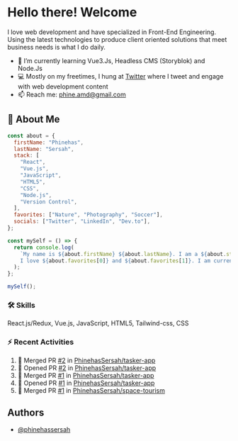 
# Hello there! Welcome 

I love web development and have specialized in Front-End Engineering. Using the latest technologies to produce client oriented solutions that meet business needs is what I do daily.

- 🌱 I’m currently learning Vue3.Js, Headless CMS (Storyblok) and Node.Js
- 💻 Mostly on my freetimes, I hung at [Twitter](https://twitter.com/PhinehasSersah) where I tweet and engage with web development content
- 📫 Reach me: phine.amd@gmail.com

## 👨 About Me
```js
const about = {
  firstName: "Phinehas",
  lastName: "Sersah",
  stack: [
    "React",
    "Vue.js",
    "JavaScript",
    "HTML5",
    "CSS",
    "Node.js",
    "Version Control",
  ],
  favorites: ["Nature", "Photography", "Soccer"],
  socials: ["Twitter", "LinkedIn", "Dev.to"],
};

const mySelf = () => {
  return console.log(
    `My name is ${about.firstName} ${about.lastName}. I am a ${about.stack[0]} developer. 
    I love ${about.favorites[0]} and ${about.favorites[1]}. I am currently learning ${about.stack[5]}.`
  );
};

mySelf();
```

### 🛠 Skills
React.js/Redux, Vue.js, JavaScript, HTML5, Tailwind-css, CSS

### ⚡ Recent Activities
<!--START_SECTION:activity-->
1. 🎉 Merged PR [#2](https://github.com/PhinehasSersah/tasker-app/pull/2) in [PhinehasSersah/tasker-app](https://github.com/PhinehasSersah/tasker-app)
2. 💪 Opened PR [#2](https://github.com/PhinehasSersah/tasker-app/pull/2) in [PhinehasSersah/tasker-app](https://github.com/PhinehasSersah/tasker-app)
3. 🎉 Merged PR [#1](https://github.com/PhinehasSersah/tasker-app/pull/1) in [PhinehasSersah/tasker-app](https://github.com/PhinehasSersah/tasker-app)
4. 💪 Opened PR [#1](https://github.com/PhinehasSersah/tasker-app/pull/1) in [PhinehasSersah/tasker-app](https://github.com/PhinehasSersah/tasker-app)
5. 🎉 Merged PR [#1](https://github.com/PhinehasSersah/space-tourism/pull/1) in [PhinehasSersah/space-tourism](https://github.com/PhinehasSersah/space-tourism)
<!--END_SECTION:activity-->


## Authors

- [@phinehassersah](https://www.github.com/phinehasSersah)



